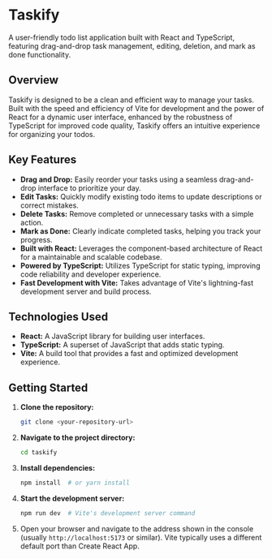 # Taskify

A user-friendly todo list application built with React and TypeScript, featuring drag-and-drop task management, editing, deletion, and mark as done functionality.

## Overview

Taskify is designed to be a clean and efficient way to manage your tasks. Built with the speed and efficiency of Vite for development and the power of React for a dynamic user interface, enhanced by the robustness of TypeScript for improved code quality, Taskify offers an intuitive experience for organizing your todos.

## Key Features

* **Drag and Drop:** Easily reorder your tasks using a seamless drag-and-drop interface to prioritize your day.
* **Edit Tasks:** Quickly modify existing todo items to update descriptions or correct mistakes.
* **Delete Tasks:** Remove completed or unnecessary tasks with a simple action.
* **Mark as Done:** Clearly indicate completed tasks, helping you track your progress.
* **Built with React:** Leverages the component-based architecture of React for a maintainable and scalable codebase.
* **Powered by TypeScript:** Utilizes TypeScript for static typing, improving code reliability and developer experience.
* **Fast Development with Vite:** Takes advantage of Vite's lightning-fast development server and build process.

## Technologies Used

* **React:** A JavaScript library for building user interfaces.
* **TypeScript:** A superset of JavaScript that adds static typing.
* **Vite:** A build tool that provides a fast and optimized development experience.

## Getting Started

1.  **Clone the repository:**
    ```bash
    git clone <your-repository-url>
    ```
2.  **Navigate to the project directory:**
    ```bash
    cd taskify
    ```
3.  **Install dependencies:**
    ```bash
    npm install  # or yarn install
    ```
4.  **Start the development server:**
    ```bash
    npm run dev  # Vite's development server command
    ```
5.  Open your browser and navigate to the address shown in the console (usually `http://localhost:5173` or similar). Vite typically uses a different default port than Create React App.



